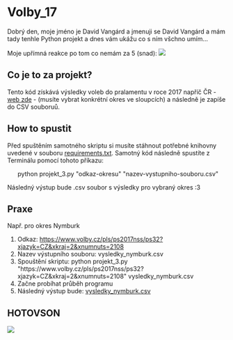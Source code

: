 # Volby_17

Dobrý den, moje jméno je David Vangárd a jmenuji se David Vangárd a mám tady tenhle Python projekt a dnes vám ukážu co s ním všchno umím...</bl>

Moje upřímná reakce po tom co nemám za 5 (snad): <img src="https://t4.ftcdn.net/jpg/02/25/43/37/360_F_225433780_adJUNaMFOgZDEY2lELYXAqfj4jCX7dBX.jpg">

<h2><b>Co je to za projekt?</b></h2>
    <p>
        Tento kód získává výsledky voleb do pralamentu v roce 2017 napříč ČR - <a target="_blank" href="https://volby.cz/pls/ps2017nss/ps3?xjazyk=CZ">web zde</a> - (musíte vybrat konkrétní okres ve sloupcích) a následně je zapíše do CSV souboruů. 
    </p>
    
<h2><b>How to spustit</b></h2>
    <p>
        Před spuštěním samotného skriptu si musíte stáhnout potřebné knihovny uvedené v souboru <a href="https://github.com/Zajic31/Volby_17/blob/main/requirements.txt"> requirements.txt</a>. Samotný kód následně spustíte z Terminálu pomocí tohoto příkazu:</p><bl> 
        <ul>python projekt_3.py "odkaz-okresu" "nazev-vystupniho-souboru.csv"</ul>
    </p>
    <p>
        Následný výstup bude .csv soubor s výsledky pro vybraný okres :3
    </p>

<h2><b>Praxe</b></h2>
    <p>
        Např. pro okres Nymburk </bl> 
        <ol>
            <li>
                Odkaz: <a href="https://www.volby.cz/pls/ps2017nss/ps32?xjazyk=CZ&xkraj=2&xnumnuts=2108" target="_blank">https://www.volby.cz/pls/ps2017nss/ps32?xjazyk=CZ&xkraj=2&xnumnuts=2108</a>
            </li>
            <li>
                Nazev výstupního souboru: vysledky_nymburk.csv
            </li>
            <li>
                Spouštění skriptu: </bl>
                python projekt_3.py "https://www.volby.cz/pls/ps2017nss/ps32?xjazyk=CZ&xkraj=2&xnumnuts=2108" vysledky_nymburk.csv
            </li>
            <li>
                Začne probíhat průběh programu
            </li>
            <li>
                Následný výstup bude: <a href="https://github.com/Zajic31/Volby_17/blob/main/vysledky_nymburk.csv">vysledky_nymburk.csv</a>
            </li>
        </ol>
    </p>

<h2>HOTOVSON</h2>
    <img src="https://ih1.redbubble.net/image.490263180.2295/bg,f8f8f8-flat,750x,075,f-pad,750x1000,f8f8f8.jpg">
